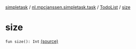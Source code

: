 [simpletask](../../index.md) / [nl.mpcjanssen.simpletask.task](../index.md) / [TodoList](index.md) / [size](.)

# size

`fun size(): Int` [(source)](https://github.com/mpcjanssen/simpletask-android/blob/master/src/main/java/nl/mpcjanssen/simpletask/task/TodoList.kt#L113)